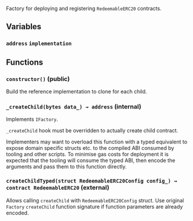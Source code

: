 Factory for deploying and registering `RedeemableERC20` contracts.


## Variables
### `address` `implementation`




## Functions
### `constructor()` (public)

Build the reference implementation to clone for each child.



### `_createChild(bytes data_) → address` (internal)

Implements `IFactory`.

`_createChild` hook must be overridden to actually create child
contract.

Implementers may want to overload this function with a typed equivalent
to expose domain specific structs etc. to the compiled ABI consumed by
tooling and other scripts. To minimise gas costs for deployment it is
expected that the tooling will consume the typed ABI, then encode the
arguments and pass them to this function directly.





### `createChildTyped(struct RedeemableERC20Config config_) → contract RedeemableERC20` (external)

Allows calling `createChild` with `RedeemableERC20Config` struct.
Use original `Factory` `createChild` function signature if function
parameters are already encoded.





